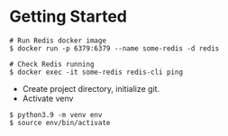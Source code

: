 # Getting Started
```shell
# Run Redis docker image
$ docker run -p 6379:6379 --name some-redis -d redis

# Check Redis running
$ docker exec -it some-redis redis-cli ping
```
- Create project directory, initialize git.
- Activate venv
```shell
$ python3.9 -m venv env
$ source env/bin/activate
```